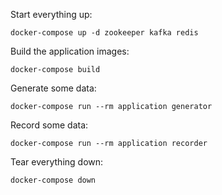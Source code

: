 Start everything up:

    docker-compose up -d zookeeper kafka redis

Build the application images:

    docker-compose build

Generate some data:

    docker-compose run --rm application generator

Record some data:

    docker-compose run --rm application recorder

Tear everything down:

    docker-compose down
